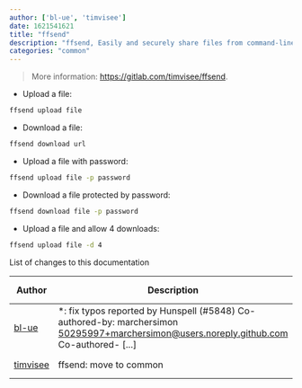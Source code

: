 ```yaml
---
author: ['bl-ue', 'timvisee']
date: 1621541621
title: "ffsend"
description: "ffsend, Easily and securely share files from command-line."
categories: "common"
---
```

> More information: <https://gitlab.com/timvisee/ffsend>.

- Upload a file:

```bash
ffsend upload file
```

- Download a file:

```bash
ffsend download url
```

- Upload a file with password:

```bash
ffsend upload file -p password
```

- Download a file protected by password:

```bash
ffsend download file -p password
```

- Upload a file and allow 4 downloads:

```bash
ffsend upload file -d 4
```
List of changes to this documentation


Author | Description | ISO 8601 Date | GitHub link
------|-----|-----|-----
[bl-ue](mailto:54780737+bl-ue@users.noreply.github.com) | *: fix typos reported by Hunspell (#5848) Co-authored-by: marchersimon <50295997+marchersimon@users.noreply.github.com> Co-authored- [...] | 2021-05-20T22:13:41 | [8ebd171d6f00](https://github.com/tldr-pages/tldr/commit/8ebd171d6f001698709fefc02b1fd5cc9f3a99c4)
[timvisee](mailto:tim@visee.me) | ffsend: move to common | 2019-11-25T08:05:37 | [6e7bd3baee4c](https://github.com/tldr-pages/tldr/commit/6e7bd3baee4c71f7aa3ae4453390aee4aee8406c)

